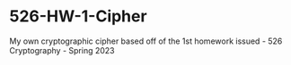 # 526-HW-1-Cipher
My own cryptographic cipher based off of the 1st homework issued - 526 Cryptography - Spring 2023

